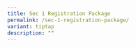 ```yaml
---
title: Sec 1 Registration Package
permalink: /sec-1-registration-package/
variant: tiptap
description: ""
---
```

